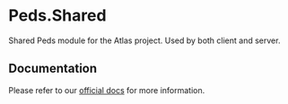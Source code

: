 # Peds.Shared
Shared Peds module for the Atlas project. Used by both client and server.

## Documentation
Please refer to our [official docs](https://altv-atlas.github.io/docs/index.html) for more information.
